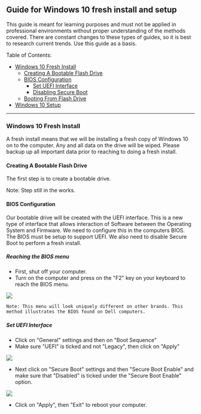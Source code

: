 ## Guide for Windows 10 fresh install and setup

This guide is meant for learning purposes and must not be applied in professional environments without proper understanding of the methods covered. There are constant changes to these types of guides, so it is best to research current trends. Use this guide as a basis.

Table of Contents:
- [Windows 10 Fresh Install](#fresh-install)
	- [Creating A  Bootable Flash Drive](#boot-drive)
	- [BIOS Configuration](#bios)
		- [Set UEFI Interface](#uefi)
		- [Disabling Secure Boot](#secure-boot)
	- [Booting From Flash Drive](#boot-from)
- [Windows 10 Setup](#setup)

---

### Windows 10 Fresh Install

A fresh install means that we will be installing a fresh copy of Windows 10 on to the computer. Any and all data on the drive will be wiped. Please backup up all important data prior to reaching to doing a fresh install.

#### Creating A Bootable Flash Drive

The first step is to create a bootable drive.

Note: Step still in the works.

#### BIOS Configuration

Our bootable drive will be created with the UEFI interface. This is a new type of interface that allows interaction of Software between the Operating System and Firmware. We need to configure this in the computers BIOS. The BIOS must be setup to support UEFI. We also need to disable Secure Boot to perform a fresh install.

##### Reaching the BIOS menu
- First, shut off your computer.
- Turn on the computer and press on the "F2" key on your keyboard to reach the BIOS menu.

![](https://philipyip.files.wordpress.com/2016/07/dell-business-uefi-bios.png?w=920&h=522)

	Note: This menu will look uniquely different on other brands. This method illustrates the BIOS found on Dell computers.

##### Set UEFI Interface
- Click on "General" settings and then on "Boot Sequence"
- Make sure "UEFI" is ticked and not "Legacy", then click on "Apply"

![](https://static.spiceworks.com/shared/post/0021/8341/UEFI_BIOS_Boot_Select.png)

- Next click on "Secure Boot" settings and then "Secure Boot Enable" and make sure that "Disabled" is ticked under the "Secure Boot Enable" option.

![](https://kbimg.dell.com/library/KB/DELL_ORGANIZATIONAL_GROUPS/DELL_GLOBAL/Content%20Team/UEFI_BIOS_SecureBoot_Disabled.png)

- Click on "Apply", then "Exit" to reboot your computer.

